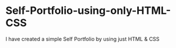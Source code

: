 # Self-Portfolio-using-only-HTML-CSS
I have created a simple Self Portfolio by using just HTML &amp; CSS
